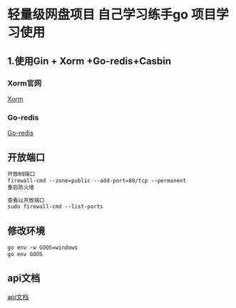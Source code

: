 #  轻量级网盘项目 自己学习练手go 项目学习使用


## 1.使用Gin + Xorm +Go-redis+Casbin


### Xorm官网
[Xorm](https://xorm.io/zh)
### Go-redis
[Go-redis](https://redis.uptrace.dev/zh)


## 开放端口
```txt
开放80端口
firewall-cmd --zone=public --add-port=80/tcp --permanent
重启防火墙

查看以开放端口
sudo firewall-cmd --list-ports

```

## 修改环境
```txt
go env -w GOOS=windows
go env GOOS

```


## api文档
[api文档](https://documenter.getpostman.com/view/26266864/2s9Y5R2mr6#845ca77b-751c-4564-8404-c7a724550bc5)














